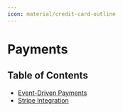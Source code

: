```yaml
---
icon: material/credit-card-outline
---
```

# Payments

## Table of Contents

- [Event-Driven Payments](event-driven-payments.md)
- [Stripe Integration](stripe-integration.md)
